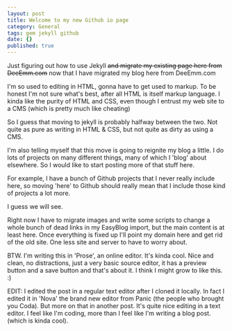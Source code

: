```yaml
---
layout: post
title: Welcome to my new Github io page
category: General
tags: gem jekyll github
date: {}
published: true
---
```


Just figuring out how to use Jekyll ~~and migrate my existing page here from DeeEmm.com~~ now that I have migrated my blog here from DeeEmm.com

I'm so used to editing in HTML, gonna have to get used to markup. To be honest I'm not sure what's best, after all HTML is itself markup language. I kinda like the purity of HTML and CSS, even though I entrust my web site to a CMS (which is pretty much like cheating)

So I guess that moving to jekyll is probably halfway between the two. Not quite as pure as writing in HTML & CSS, but not quite as dirty as using a CMS.

I'm also telling myself that this move is going to reignite my blog a little. I do lots of projects on many different things, many of which I 'blog' about elsewhere. So I would like to start posting more of that stuff here.

For example, I have a bunch of Github projects that I never really include here, so moving 'here' to Github should really mean that I include those kind of projects a lot more.

I guess we will see.

Right now I have to migrate images and write some scripts to change a whole bunch of dead links in my EasyBlog import, but the main content is at least here. Once everything is fixed up I'll point my domain here and get rid of the old site. One less site and server to have to worry about.

BTW. I'm writing this in 'Prose', an online editor. It's kinda cool. Nice and clean, no distractions, just a very basic source editor, it has a preview button and a save button and that's about it. I think I might grow to like this. :)

EDIT: I edited the post in a regular text editor after I cloned it locally. In fact I edited it in 'Nova' the brand new editor from Panic (the people who brought you Coda). But more on that in another post. It's quite nice editing in a text editor. I feel like I'm coding, more than I feel like I'm writing a blog post. (which is kinda cool).
